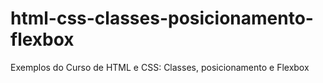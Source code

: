 # html-css-classes-posicionamento-flexbox
Exemplos do Curso de HTML e CSS: Classes, posicionamento e Flexbox
